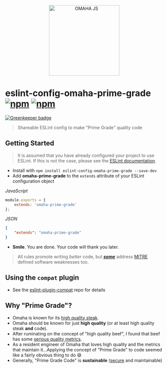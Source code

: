 <div align="center">
    <a href="https://omaha.js.org/"><img src="https://omaha.js.org/assets/images/logo.png?v=1.0" alt="OMAHA JS" height="225"/></a>
</div>

eslint-config-omaha-prime-grade [![npm](https://img.shields.io/npm/v/eslint-config-omaha-prime-grade.svg?maxAge=2592000?style=flat-square)](https://www.npmjs.com/package/eslint-config-omaha-prime-grade) [![npm](https://img.shields.io/npm/l/eslint-config-omaha-prime-grade.svg?maxAge=2592000?style=flat-square)](https://github.com/omahajs/eslint-config-omaha-prime-grade/blob/master/LICENSE)
===============================

[![Greenkeeper badge](https://badges.greenkeeper.io/omahajs/eslint-config-omaha-prime-grade.svg)](https://greenkeeper.io/)
> Shareable ESLint config to make "Prime Grade" quality code

Getting Started
---------------
> It is assumed that you have already configured your project to use ESLint.  If this is not
the case, please see the [ESLint documentation](http://eslint.org/docs/user-guide/configuring).

- Install with `npm install eslint-config-omaha-prime-grade --save-dev`
- Add **omaha-prime-grade** to the `extends` attribute of your ESLint configuration object

*JavaScript*
```javascript
module.exports = {
    extends: 'omaha-prime-grade'
};
```
*JSON*
```json
{
    "extends": "omaha-prime-grade"
}
```

- **Smile**. You are done. Your code will thank you later.

> All rules promote writing *better* code, but ***[some](RULES_FOR_SECURITY.md)*** address [MITRE](https://cwe.mitre.org/) defined software weaknesses too.

Using the `compat` plugin
-------------------------
- See the [eslint-plugin-compat](https://github.com/amilajack/eslint-plugin-compat#targeting-browsers) repo for details

Why "Prime Grade"?
------------------
- Omaha is known for its [high quality steak](http://www.omahasteaks.com/buy/Steaks).
- Omaha should be known for just **high quality** (or at least high quality steak **and** code).
- After ruminating on the concept of "high quality beef", I found that beef has some [serious quality metrics](https://meat.tamu.edu/beefgrading/).
- As a resident engineer of Omaha that loves high quality and the metrics that maintain it...Applying the concept of "Prime Grade" to code seemed like a fairly obvious thing to do :smile:
- Generally, "Prime Grade Code" is **sustainable** ([secure](RULES_FOR_SECURITY.md) and maintainable)
